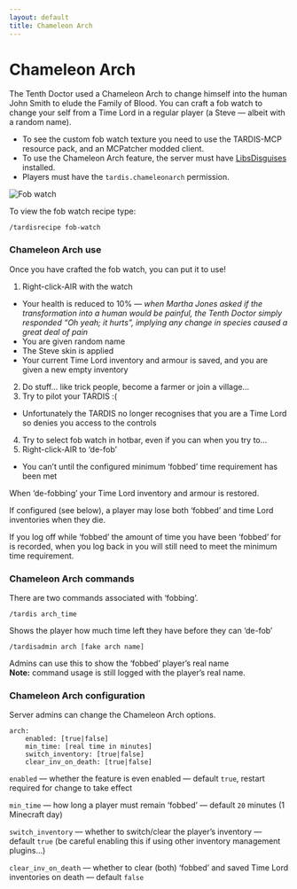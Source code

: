 ```yaml
---
layout: default
title: Chameleon Arch
---
```


# Chameleon Arch

The Tenth Doctor used a Chameleon Arch to change himself into the human John Smith to elude the Family of Blood. You can craft a fob watch to change your self from a Time Lord in a regular player (a Steve — albeit with a random name).

- To see the custom fob watch texture you need to use the TARDIS-MCP resource pack, and an MCPatcher modded client.
- To use the Chameleon Arch feature, the server must have [LibsDisguises](http://ci.md-5.net/job/LibsDisguises/) installed.
- Players must have the `tardis.chameleonarch` permission.

![Fob watch](images/docs/fob_watch.jpg)

To view the fob watch recipe type:

    /tardisrecipe fob-watch

### Chameleon Arch use

Once you have crafted the fob watch, you can put it to use!

1. Right-click-AIR with the watch
  - Your health is reduced to 10% — _when Martha Jones asked if the transformation into a human would be painful, the Tenth Doctor simply responded “Oh yeah; it hurts”, implying any change in species caused a great deal of pain_
  - You are given random name
  - The Steve skin is applied
  - Your current Time Lord inventory and armour is saved, and you are given a new empty inventory
2. Do stuff… like trick people, become a farmer or join a village…
3. Try to pilot your TARDIS :(
  - Unfortunately the TARDIS no longer recognises that you are a Time Lord so denies you access to the controls
4. Try to select fob watch in hotbar, even if you can when you try to…
5. Right-click-AIR to ‘de-fob’
  - You can’t until the configured minimum ‘fobbed’ time requirement has been met

When ‘de-fobbing’ your Time Lord inventory and armour is restored.

If configured (see below), a player may lose both ‘fobbed’ and time Lord inventories when they die.

If you log off while ‘fobbed’ the amount of time you have been ‘fobbed’ for is recorded, when you log back in you will still need to meet the minimum time requirement.

### Chameleon Arch commands

There are two commands associated with ‘fobbing’.

    /tardis arch_time

Shows the player how much time left they have before they can ‘de-fob’

    /tardisadmin arch [fake arch name]

Admins can use this to show the ‘fobbed’ player’s real name  
**Note:** command usage is still logged with the player’s real name.

### Chameleon Arch configuration

Server admins can change the Chameleon Arch options.

    arch:
        enabled: [true|false]
        min_time: [real time in minutes]
        switch_inventory: [true|false]
        clear_inv_on_death: [true|false]

`enabled` — whether the feature is even enabled — default `true`, restart required for change to take effect

`min_time` — how long a player must remain ‘fobbed’ — default `20` minutes (1 Minecraft day)

`switch_inventory` — whether to switch/clear the player’s inventory — default `true` (be careful enabling this if using other inventory management plugins…)

`clear_inv_on_death` — whether to clear (both) ‘fobbed’ and saved Time Lord inventories on death — default `false`
